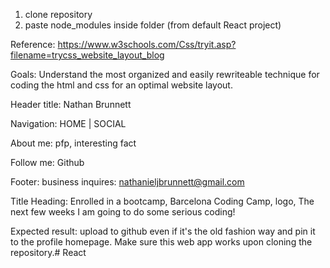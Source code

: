 1. clone repository
2. paste node_modules inside folder (from default React project)

Reference: https://www.w3schools.com/Css/tryit.asp?filename=trycss_website_layout_blog

Goals:
Understand the most organized and easily rewriteable
technique for coding the html and css for an optimal
website layout.

Header title: Nathan Brunnett

Navigation: HOME | SOCIAL

About me: pfp, interesting fact

Follow me: Github

Footer: business inquires: nathanieljbrunnett@gmail.com

Title Heading: Enrolled in a bootcamp, Barcelona Coding Camp, logo,  The next few weeks I am going to do some serious coding!

Expected result:
upload to github even if it's the old fashion way
and pin it to the profile homepage.  Make sure this web app
works upon cloning the repository.#   R e a c t 
 
 
